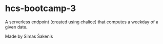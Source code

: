 # hcs-bootcamp-3

A serverless endpoint (created using chalice) that computes a weekday of a given date.

Made by Simas Šakenis

